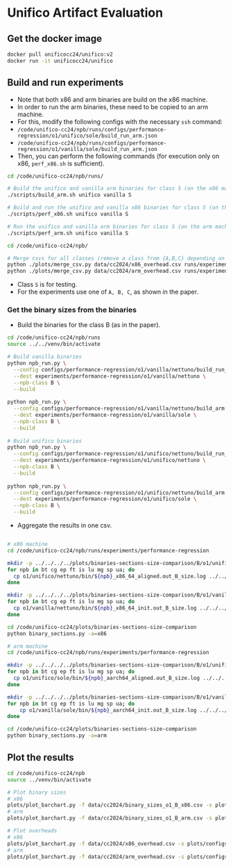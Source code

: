 # Unifico Artifact Evaluation

## Get the docker image

```bash
docker pull unificocc24/unifico:v2
docker run -it unificocc24/unifico
```

## Build and run experiments

* Note that both x86 and arm binaries are build on the x86 machine.
* In order to run the arm binaries, these need to be copied to an arm machine.
* For this, modify the following configs with the necessary `ssh` command:
* `/code/unifico-cc24/npb/runs/configs/performance-regression/o1/unifico/sole/build_run_arm.json`
* `/code/unifico-cc24/npb/runs/configs/performance-regression/o1/vanilla/sole/build_run_arm.json`
* Then, you can perform the following commands (for execution only on x86, `perf_x86.sh` is sufficient).


```bash
cd /code/unifico-cc24/npb/runs/

# Build the unifico and vanilla arm binaries for class S (on the x86 machine)
./scripts/build_arm.sh unifico vanilla S 

# Build and run the unifico and vanilla x86 binaries for class S (on the x86 machine)
./scripts/perf_x86.sh unifico vanilla S

# Run the unifico and vanilla arm binaries for class S (on the arm machine)
./scripts/perf_arm.sh unifico vanilla S

cd /code/unifico-cc24/npb/

# Merge csvs for all classes (remove a class from {A,B,C} depending on what was run)
python ./plots/merge_csv.py data/cc2024/x86_overhead.csv runs/experiments/performance-regression/o1/unifico/nettuno/overhead_{A,B,C}.csv
python ./plots/merge_csv.py data/cc2024/arm_overhead.csv runs/experiments/performance-regression/o1/unifico/sole/overhead_{A,B,C}.csv
```

* Class `S` is for testing.
* For the experiments use one of `A, B, C`, as shown in the paper.


### Get the binary sizes from the binaries

* Build the binaries for the class B (as in the paper).

```bash
cd /code/unifico-cc24/npb/runs
source ../../venv/bin/activate

# Build vanilla binaries
python npb_run.py \
  --config configs/performance-regression/o1/vanilla/nettuno/build_run_x86.json \
  --dest experiments/performance-regression/o1/vanilla/nettuno \
  --npb-class B \
  --build
  
python npb_run.py \
  --config configs/performance-regression/o1/vanilla/nettuno/build_arm.json \
  --dest experiments/performance-regression/o1/vanilla/sole \
  --npb-class B \
  --build
  
# Build unifico binaries
python npb_run.py \
  --config configs/performance-regression/o1/unifico/nettuno/build_run_x86.json \
  --dest experiments/performance-regression/o1/unifico/nettuno \
  --npb-class B \
  --build
 
python npb_run.py \
  --config configs/performance-regression/o1/unifico/nettuno/build_arm.json \
  --dest experiments/performance-regression/o1/unifico/sole \
  --npb-class B \
  --build
```

* Aggregate the results in one csv.

```bash

# x86 machine
cd /code/unifico-cc24/npb/runs/experiments/performance-regression

mkdir -p ../../../../plots/binaries-sections-size-comparison/B/o1/unifico/x86/
for npb in bt cg ep ft is lu mg sp ua; do
  cp o1/unifico/nettuno/bin/${npb}_x86_64_aligned.out_B_size.log ../../../../plots/binaries-sections-size-comparison/B/o1/unifico/x86/${npb}.txt
done

mkdir -p ../../../../plots/binaries-sections-size-comparison/B/o1/vanilla/x86
for npb in bt cg ep ft is lu mg sp ua; do
  cp o1/vanilla/nettuno/bin/${npb}_x86_64_init.out_B_size.log ../../../../plots/binaries-sections-size-comparison/B/o1/vanilla/x86/${npb}.txt
done

cd /code/unifico-cc24/plots/binaries-sections-size-comparison
python binary_sections.py -a=x86

# arm machine
cd /code/unifico-cc24/npb/runs/experiments/performance-regression

mkdir -p ../../../../plots/binaries-sections-size-comparison/B/o1/unifico/arm/
for npb in bt cg ep ft is lu mg sp ua; do
  cp o1/unifico/sole/bin/${npb}_aarch64_aligned.out_B_size.log ../../../../plots/binaries-sections-size-comparison/B/o1/unifico/arm/${npb}.txt
done

mkdir -p ../../../../plots/binaries-sections-size-comparison/B/o1/vanilla/arm/
for npb in bt cg ep ft is lu mg sp ua; do
    cp o1/vanilla/sole/bin/${npb}_aarch64_init.out_B_size.log ../../../../plots/binaries-sections-size-comparison/B/o1/vanilla/arm/${npb}.txt
done

cd /code/unifico-cc24/plots/binaries-sections-size-comparison
python binary_sections.py -a=arm
```

## Plot the results

```bash
cd /code/unifico-cc24/npb
source ../venv/bin/activate

# Plot binary sizes
# x86
plots/plot_barchart.py -f data/cc2024/binary_sizes_o1_B_x86.csv -s plots/configs/binary_sizes/stacked_barchart.mplstyle -c plots/configs/binary_sizes/stacked_barchart_x86.json
# arm
plots/plot_barchart.py -f data/cc2024/binary_sizes_o1_B_arm.csv -s plots/configs/binary_sizes/stacked_barchart.mplstyle -c plots/configs/binary_sizes/stacked_barchart_arm.json

# Plot overheads
# x86
plots/plot_barchart.py -f data/cc2024/x86_overhead.csv -s plots/configs/overhead/barchart_x86.mplstyle -c plots/configs/overhead/barchart_x86.json
# arm
plots/plot_barchart.py -f data/cc2024/arm_overhead.csv -s plots/configs/overhead/barchart_arm.mplstyle -c plots/configs/overhead/barchart_arm.json
```